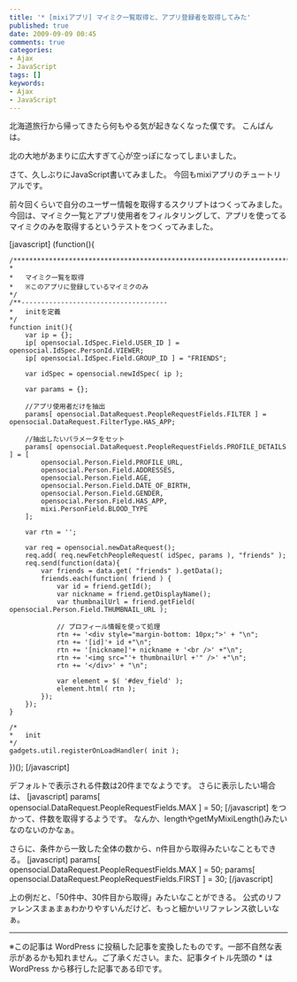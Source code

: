 ```yaml
---
title: '* [mixiアプリ] マイミク一覧取得と、アプリ登録者を取得してみた'
published: true
date: 2009-09-09 00:45
comments: true
categories:
- Ajax
- JavaScript
tags: []
keywords:
- Ajax
- JavaScript
---
```

北海道旅行から帰ってきたら何もやる気が起きなくなった僕です。
こんばんは。

北の大地があまりに広大すぎて心が空っぽになってしまいました。

さて、久しぶりにJavaScript書いてみました。
今回もmixiアプリのチュートリアルです。

前々回くらいで自分のユーザー情報を取得するスクリプトはつくってみました。
今回は、マイミク一覧とアプリ使用者をフィルタリングして、アプリを使ってるマイミクのみを取得するというテストをつくってみました。

[javascript]
(function(){

	/******************************************************************************************************
	*
	*	マイミク一覧を取得
	*	※このアプリに登録しているマイミクのみ
	*/
	/**-------------------------------------
	*	initを定義
	*/
	function init(){
		var ip = {};
		ip[ opensocial.IdSpec.Field.USER_ID ] = opensocial.IdSpec.PersonId.VIEWER;
		ip[ opensocial.IdSpec.Field.GROUP_ID ] = "FRIENDS";

		var idSpec = opensocial.newIdSpec( ip );

		var params = {};

		//アプリ使用者だけを抽出
		params[ opensocial.DataRequest.PeopleRequestFields.FILTER ] = opensocial.DataRequest.FilterType.HAS_APP;

		//抽出したいパラメータをセット
		params[ opensocial.DataRequest.PeopleRequestFields.PROFILE_DETAILS ] = [
			opensocial.Person.Field.PROFILE_URL,
			opensocial.Person.Field.ADDRESSES,
			opensocial.Person.Field.AGE,
			opensocial.Person.Field.DATE_OF_BIRTH,
			opensocial.Person.Field.GENDER,
			opensocial.Person.Field.HAS_APP,
			mixi.PersonField.BLOOD_TYPE
		];

		var rtn = '';

		var req = opensocial.newDataRequest();
		req.add( req.newFetchPeopleRequest( idSpec, params ), "friends" );
		req.send(function(data){
			var friends = data.get( "friends" ).getData();
			friends.each(function( friend ) {
				var id = friend.getId();
				var nickname = friend.getDisplayName();
				var thumbnailUrl = friend.getField( opensocial.Person.Field.THUMBNAIL_URL );

				// プロフィール情報を使って処理
				rtn += '<div style="margin-bottom: 10px;">' + "\n";
				rtn += '[id]'+ id +"\n";
				rtn += '[nickname]'+ nickname + '<br />' +"\n";
				rtn += '<img src="'+ thumbnailUrl +'" />' +"\n";
				rtn += '</div>' + "\n";

				var element = $( '#dev_field' );
				element.html( rtn );
			});
		});
	}

	/*
	*	init
	*/
	gadgets.util.registerOnLoadHandler( init );

})();
[/javascript]

デフォルトで表示される件数は20件までなようです。
さらに表示したい場合は、
[javascript]
params[ opensocial.DataRequest.PeopleRequestFields.MAX ] = 50;
[/javascript]
をつかって、件数を取得するようです。
なんか、lengthやgetMyMixiLength()みたいなのないのかなぁ。

さらに、条件から一致した全体の数から、n件目から取得みたいなこともできる。
[javascript]
params[ opensocial.DataRequest.PeopleRequestFields.MAX ] = 50;
params[ opensocial.DataRequest.PeopleRequestFields.FIRST ] = 30;
[/javascript]

上の例だと、「50件中、30件目から取得」みたいなことができる。
公式のリファレンスまぁまぁわかりやすいんだけど、もっと細かいリファレンス欲しいなぁ。

---
※この記事は WordPress に投稿した記事を変換したものです。一部不自然な表示があるかも知れません。ご了承ください。また、記事タイトル先頭の * は WordPress から移行した記事である印です。
